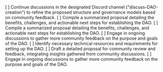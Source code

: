[ ] Continue discussions in the designated Discord channel ("discuss-DAO-creation") to refine the proposed structure and governance models based on community feedback.
[ ] Compile a summarized proposal detailing the benefits, challenges, and actionable next steps for establishing the DAO.
[ ] Compile a summarized proposal detailing the benefits, challenges, and actionable next steps for establishing the DAO.
[ ] Engage in ongoing discussions to gather more community feedback on the purpose and goals of the DAO.
[ ] Identify necessary technical resources and requirements for setting up the DAO.
[ ] Draft a detailed proposal for community review and feedback, integrating insights gathered from community discussions.
[ ] Engage in ongoing discussions to gather more community feedback on the purpose and goals of the DAO.
